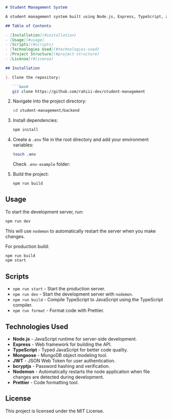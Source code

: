 ```markdown
# Student Management System

A student management system built using Node.js, Express, TypeScript, and MongoDB (Mongoose). This project allows you to manage users, including students and teachers, and assign courses to them.

## Table of Contents

- [Installation](#installation)
- [Usage](#usage)
- [Scripts](#scripts)
- [Technologies Used](#technologies-used)
- [Project Structure](#project-structure)
- [License](#license)

## Installation

1. Clone the repository:

   ```bash
   git clone https://github.com/rahiii-dev/student-management
   ```

2. Navigate into the project directory:

   ```bash
   cd student-management/backend
   ```

3. Install dependencies:

   ```bash
   npm install
   ```

4. Create a `.env` file in the root directory and add your environment variables:

   ```bash
   touch .env
   ```

   Check `.env-example` folder:


5. Build the project:

   ```bash
   npm run build
   ```

## Usage

To start the development server, run:

```bash
npm run dev
```

This will use `nodemon` to automatically restart the server when you make changes.

For production build:

```bash
npm run build
npm start
```

## Scripts

- `npm run start` - Start the production server.
- `npm run dev` - Start the development server with `nodemon`.
- `npm run build` - Compile TypeScript to JavaScript using the TypeScript compiler.
- `npm run format` - Format code with Prettier.

## Technologies Used

- **Node.js** - JavaScript runtime for server-side development.
- **Express** - Web framework for building the API.
- **TypeScript** - Typed JavaScript for better code quality.
- **Mongoose** - MongoDB object modeling tool.
- **JWT** - JSON Web Token for user authentication.
- **bcryptjs** - Password hashing and verification.
- **Nodemon** - Automatically restarts the node application when file changes are detected during development.
- **Prettier** - Code formatting tool.

## License

This project is licensed under the MIT License.
```
